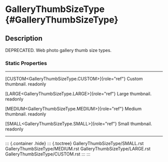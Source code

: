 GalleryThumbSizeType {#GalleryThumbSizeType}
====================

Description
-----------

DEPRECATED. Web photo gallery thumb size types.

### Static Properties

  ----------------------------------------------------- -------------------
  [CUSTOM\<GalleryThumbSizeType.CUSTOM\>]{role="ref"}   Custom thumbnail.
  readonly                                              

  [LARGE\<GalleryThumbSizeType.LARGE\>]{role="ref"}     Large thumbnail.
  readonly                                              

  [MEDIUM\<GalleryThumbSizeType.MEDIUM\>]{role="ref"}   Medium thumbnail.
  readonly                                              

  [SMALL\<GalleryThumbSizeType.SMALL\>]{role="ref"}     Small thumbnail.
  readonly                                              
  ----------------------------------------------------- -------------------

::: {.container .hide}
::: {.toctree}
GalleryThumbSizeType/SMALL.rst GalleryThumbSizeType/MEDIUM.rst
GalleryThumbSizeType/LARGE.rst GalleryThumbSizeType/CUSTOM.rst
:::
:::
